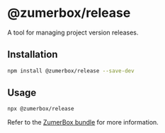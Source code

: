 # @zumerbox/release

A tool for managing project version releases.

## Installation

```bash
npm install @zumerbox/release --save-dev
```

## Usage

```bash
npx @zumerbox/release
```

Refer to the [ZumerBox bundle](https://github.com/zumerlab/zumerbox) for more information.
